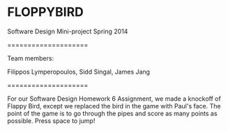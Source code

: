FLOPPYBIRD
==========

Software Design Mini-project Spring 2014

====================

Team members:

Filippos Lymperopoulos, Sidd Singal, James Jang

====================

For our Software Design Homework 6 Assignment, we made a knockoff of
Flappy Bird, except we replaced the bird in the game with Paul's face.
The point of the game is to go through the pipes and score as many points
as possible. Press space to jump!

